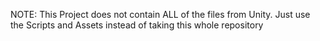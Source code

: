 NOTE:
This Project does not contain ALL of the files from Unity. Just use the Scripts and Assets instead of taking this whole repository
